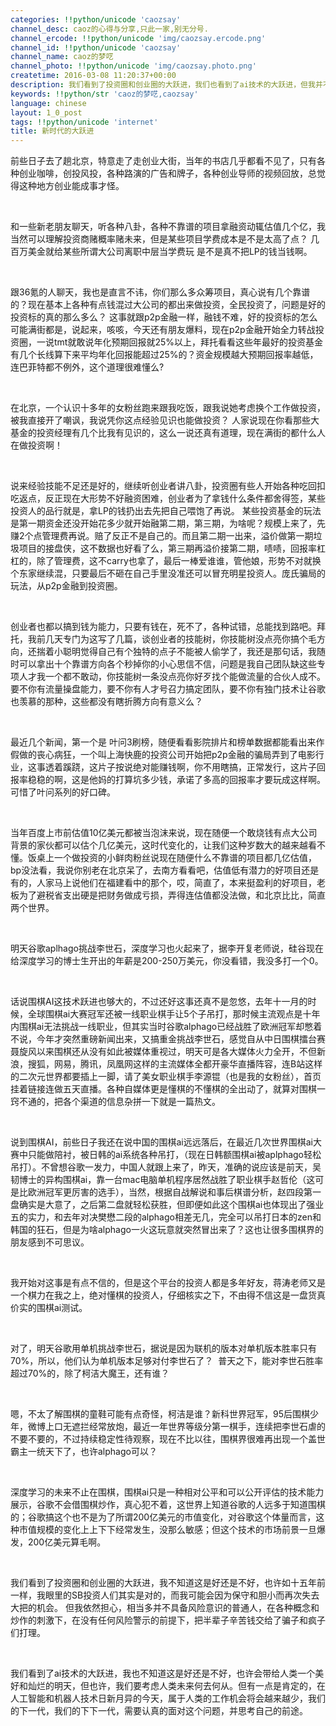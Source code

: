 ```yaml
---
categories: !!python/unicode 'caozsay'
channel_desc: caoz的心得与分享,只此一家,别无分号.
channel_ercode: !!python/unicode 'img/caozsay.ercode.png'
channel_id: !!python/unicode 'caozsay'
channel_name: caoz的梦呓
channel_photo: !!python/unicode 'img/caozsay.photo.png'
createtime: 2016-03-08 11:20:37+00:00
description: 我们看到了投资圈和创业圈的大跃进，我们也看到了ai技术的大跃进，但我并不知道，这对未来而言，是好还是不好。
keywords: !!python/str 'caoz的梦呓,caozsay'
language: chinese
layout: 1_0_post
tags: !!python/unicode 'internet'
title: 新时代的大跃进
---
```

<div class="rich_media_content" id="js_content">
<p>
         前些日子去了趟北京，特意走了走创业大街，当年的书店几乎都看不见了，只有各种创业咖啡，创投风投，各种路演的广告和牌子，各种创业导师的视频回放，总觉得这种地方创业能成事才怪。
        </p>
<p>
<br/>
</p>
<p>
         和一些新老朋友聊天，听各种八卦，各种不靠谱的项目拿融资动辄估值几个亿，我当然可以理解投资商赌概率赌未来，但是某些项目学费成本是不是太高了点？ 几百万美金就给某些所谓大公司离职中层当学费玩 是不是真不把LP的钱当钱啊。
        </p>
<p>
<br/>
</p>
<p>
         跟36氪的人聊天，我也是直言不讳，你们那么多众筹项目，真心说有几个靠谱的？现在基本上各种有点钱混过大公司的都出来做投资，全民投资了，问题是好的投资标的真的那么多么？ 这事就跟p2p金融一样，融钱不难，好的投资标的怎么可能满街都是，说起来，咳咳，今天还有朋友爆料，现在p2p金融开始全力转战投资圈，一说tmt就敢说年化预期回报就25%以上，拜托看看这些年最好的投资基金有几个长线算下来平均年化回报能超过25%的？资金规模越大预期回报率越低，连巴菲特都不例外，这个道理很难懂么?
        </p>
<p>
<br/>
</p>
<p>
         在北京，一个认识十多年的女粉丝跑来跟我吃饭，跟我说她考虑换个工作做投资，被我直接开了嘲讽，我说凭你这点经验见识也能做投资？ 人家说现在你看那些大基金的投资经理有几个比我有见识的，这么一说还真有道理，现在满街的都什么人在做投资啊！
        </p>
<p>
<br/>
</p>
<p>
         说来经验技能不足还是好的，继续听创业者讲八卦，投资圈有些人开始各种吃回扣吃返点，反正现在大形势不好融资困难，创业者为了拿钱什么条件都舍得签，某些投资人的品行就是，拿LP的钱扔出去先把自己喂饱了再说。 某些投资基金的玩法是第一期资金还没开始花多少就开始融第二期，第三期，为啥呢？规模上来了，先赚2个点管理费再说。赔了反正不是自己的。而且第二期一出来，溢价做第一期垃圾项目的接盘侠，这不数据也好看了么，第三期再溢价接第二期，啧啧，回报率杠杠的，除了管理费，这不carry也拿了，最后一棒爱谁谁，管他娘，形势不对就换个东家继续混，只要最后不砸在自己手里没准还可以冒充明星投资人。庞氏骗局的玩法，从p2p金融到投资圈。
        </p>
<p>
<br/>
</p>
<p>
         创业者也都以搞到钱为能力，只要有钱在，死不了，各种试错，总能找到路吧。拜托，我前几天专门为这写了几篇，谈创业者的技能树，你技能树没点亮你搞个毛方向，还揣着小聪明觉得自己有个独特的点子不能被人偷学了，我还是那句话，我随时可以拿出十个靠谱方向各个秒掉你的小心思信不信，问题是我自己团队缺这些专项人才我一个都不敢动，你技能树一条没点亮你好歹找个能做流量的合伙人成不。要不你有流量操盘能力，要不你有人才号召力搞定团队，要不你有独门技术让谷歌也羡慕的那种，这些都没有瞎折腾方向有意义么？
        </p>
<p>
<br/>
</p>
<p>
         最近几个新闻，第一个是 叶问3刷榜，随便看看影院排片和榜单数据都能看出来作假做的丧心病狂，一个叫上海快鹿的投资公司开始把p2p金融的骗局弄到了电影行业，这事透着蹊跷，这片子按说绝对能赚钱啊，你不用瞎搞，正常发行，这片子回报率稳稳的啊，这是他妈的打算坑多少钱，承诺了多高的回报率才要玩成这样啊。可惜了叶问系列的好口碑。
        </p>
<p>
<br/>
</p>
<p>
         当年百度上市前估值10亿美元都被当泡沫来说，现在随便一个敢烧钱有点大公司背景的家伙都可以估个几亿美元，这时代变化的，让我们这种岁数大的越来越看不懂。饭桌上一个做投资的小鲜肉粉丝说现在随便什么不靠谱的项目都几亿估值，bp没法看，我说你别老在北京呆了，去南方看看吧，估值低有潜力的好项目还是有的，人家马上说他们在福建看中的那个，哎，简直了，本来挺盈利的好项目，老板为了避税省支出硬是把财务做成亏损，弄得连估值都没法做，和北京比比，简直两个世界。
        </p>
<p>
<br/>
</p>
<p>
         明天谷歌aplhago挑战李世石，深度学习也火起来了，据李开复老师说，硅谷现在给深度学习的博士生开出的年薪是200-250万美元，你没看错，我没多打一个0。
        </p>
<p>
<br/>
</p>
<p>
         话说围棋AI这技术跃进也够大的，不过还好这事还真不是忽悠，去年十一月的时候，全球围棋ai大赛冠军还被一线职业棋手让5个子吊打，那时候主流观点是十年内围棋ai无法挑战一线职业，但其实当时谷歌alphago已经战胜了欧洲冠军却憋着不说，今年才突然重磅新闻出来，又搞重金挑战李世石，感觉自从中日围棋擂台赛聂旋风以来围棋还从没有如此被媒体重视过，明天可是各大媒体火力全开，不但新浪，搜狐，网易，腾讯，凤凰网这样的主流媒体全都开豪华直播阵容，连B站这样的二次元世界都要插上一脚，请了美女职业棋手李源锟（也是我的女粉丝），首页挂着链接连做五天直播。各种自媒体更是懂棋的不懂棋的全出动了，就算对围棋一窍不通的，把各个渠道的信息杂拼一下就是一篇热文。
        </p>
<p>
<br/>
</p>
<p>
         说到围棋AI，前些日子我还在说中国的围棋ai远远落后，在最近几次世界围棋ai大赛中只能做陪衬，被日韩的ai系统各种吊打，（现在日韩额围棋ai被aplphago轻松吊打）。不曾想谷歌一发力，中国人就跟上来了，昨天，准确的说应该是前天，吴韧博士的异构围棋ai，靠一台mac电脑单机程序居然战胜了职业棋手赵哲伦（这可是比欧洲冠军更厉害的选手），当然，根据自战解说和事后棋谱分析，赵四段第一盘确实是大意了，之后第二盘就轻松获胜，但即便如此这个围棋ai也体现出了强业五的实力，和去年对决樊懋二段的alphago相差无几，完全可以吊打日本的zen和韩国的狂石，但是为啥alphago一火这玩意就突然冒出来了？这也让很多围棋界的朋友感到不可思议。
        </p>
<p>
<br/>
</p>
<p>
         我开始对这事是有点不信的，但是这个平台的投资人都是多年好友，蒋涛老师又是一个棋力在我之上，绝对懂棋的投资人，仔细核实之下，不由得不信这是一盘货真价实的围棋ai测试。
        </p>
<p>
<br/>
</p>
<p>
         对了，明天谷歌用单机挑战李世石，据说是因为联机的版本对单机版本胜率只有70%，所以，他们认为单机版本足够对付李世石了？  普天之下，能对李世石胜率超过70%的，除了柯洁大魔王，还有谁？
        </p>
<p>
<br/>
</p>
<p>
         嗯，不太了解围棋的童鞋可能有点奇怪，柯洁是谁？新科世界冠军，95后围棋少年，微博上口无遮拦经常放炮，最近一年世界等级分第一棋手，连续把李世石虐的不要不要的，不过持续稳定性待观察，现在不比以往，围棋界很难再出现一个盖世霸主一统天下了，也许alphago可以？
        </p>
<p>
<br/>
</p>
<p>
         深度学习的未来不止在围棋，围棋ai只是一种相对公平和可以公开评估的技术能力展示，谷歌不会借围棋炒作，真心犯不着，这世界上知道谷歌的人远多于知道围棋的；谷歌搞这个也不是为了所谓200亿美元的市值变化，对谷歌这个体量而言，这种市值规模的变化上上下下经常发生，没那么敏感；但这个技术的市场前景一旦爆发，200亿美元算毛啊。
        </p>
<p>
<br/>
</p>
<p>
         我们看到了投资圈和创业圈的大跃进，我不知道这是好还是不好，也许如十五年前一样，我眼里的SB投资人们其实是对的，而我可能会因为保守和胆小而再次失去大把的机会。 但我依然担心，相当多并不具备风险意识的普通人，在各种概念和炒作的刺激下，在没有任何风险警示的前提下，把半辈子辛苦钱交给了骗子和疯子们打理。
        </p>
<p>
<br/>
</p>
<p>
         我们看到了ai技术的大跃进，我也不知道这是好还是不好，也许会带给人类一个美好和灿烂的明天，但也许，我们要考虑人类未来何去何从。但有一点是肯定的，在人工智能和机器人技术日新月异的今天，属于人类的工作机会将会越来越少，我们的下一代，我们的下下一代，需要认真的面对这个问题，并思考自己的前途。
        </p>
<p>
<br/>
</p>
<p>
<br/>
</p>
</div>